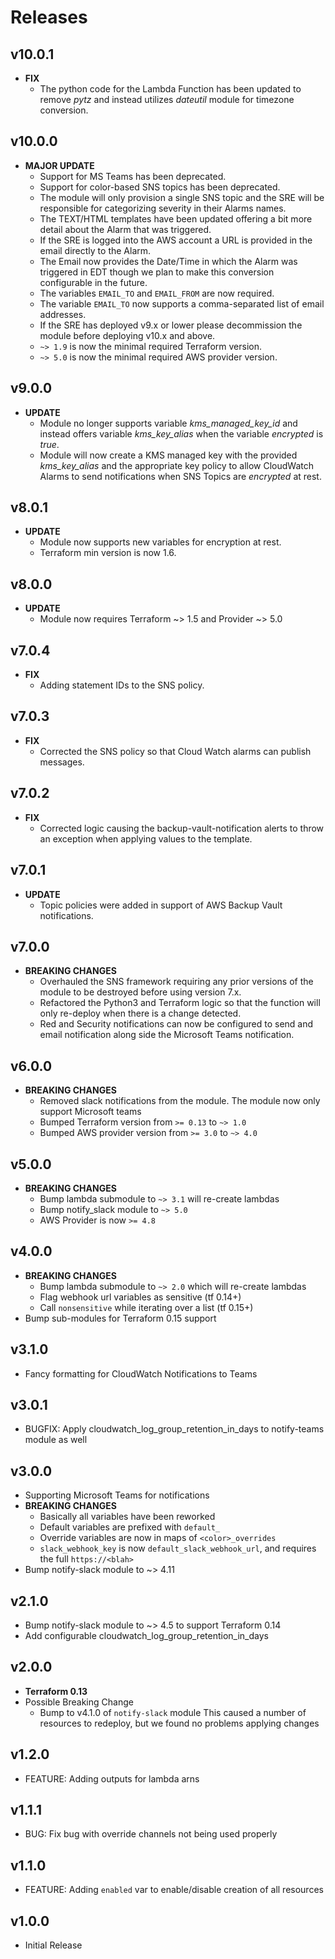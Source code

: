 # Releases

## v10.0.1
- **FIX**
  - The python code for the Lambda Function has been updated to remove *pytz* and instead utilizes *dateutil* module for timezone conversion.

## v10.0.0
- **MAJOR UPDATE**
  - Support for MS Teams has been deprecated.
  - Support for color-based SNS topics has been deprecated.
  - The module will only provision a single SNS topic and the SRE will be responsible for categorizing severity in their Alarms names.
  - The TEXT/HTML templates have been updated offering a bit more detail about the Alarm that was triggered.
  - If the SRE is logged into the AWS account a URL is provided in the email directly to the Alarm.
  - The Email now provides the Date/Time in which the Alarm was triggered in EDT though we plan to make this conversion configurable in the future.
  - The variables `EMAIL_TO` and `EMAIL_FROM` are now required.
  - The variable `EMAIL_TO` now supports a comma-separated list of email addresses.
  - If the SRE has deployed v9.x or lower please decommission the module before deploying v10.x and above.
  - `~> 1.9` is now the minimal required Terraform version.
  - `~> 5.0` is now the minimal required AWS provider version.

## v9.0.0
- **UPDATE**
  - Module no longer supports variable *kms_managed_key_id* and instead offers variable *kms_key_alias* when the variable *encrypted* is *true*.
  - Module will now create a KMS managed key with the provided *kms_key_alias* and the appropriate key policy to allow CloudWatch Alarms to send
    notifications when SNS Topics are *encrypted* at rest.

## v8.0.1
- **UPDATE**
  - Module now supports new variables for encryption at rest.
  - Terraform min version is now 1.6.

## v8.0.0
- **UPDATE**
  - Module now requires Terraform ~> 1.5 and Provider ~> 5.0

## v7.0.4
- **FIX**
  - Adding statement IDs to the SNS policy.

## v7.0.3
- **FIX**
  - Corrected the SNS policy so that Cloud Watch alarms can publish messages.

## v7.0.2
- **FIX**
  - Corrected logic causing the backup-vault-notification alerts to throw an exception when applying values to the template.

## v7.0.1
- **UPDATE**
  - Topic policies were added in support of AWS Backup Vault notifications.

## v7.0.0
- **BREAKING CHANGES**
  - Overhauled the SNS framework requiring any prior versions of the module to be destroyed before using version 7.x.
  - Refactored the Python3 and Terraform logic so that the function will only re-deploy when there is a change detected.
  - Red and Security notifications can now be configured to send and email notification along side the Microsoft Teams notification.

## v6.0.0

- **BREAKING CHANGES**
  - Removed slack notifications from the module. The module now only support Microsoft teams
  - Bumped Terraform version from `>= 0.13` to `~> 1.0`
  - Bumped AWS provider version from `>= 3.0` to `~> 4.0`

## v5.0.0

- **BREAKING CHANGES**
  - Bump lambda submodule to `~> 3.1` will re-create lambdas
  - Bump notify_slack module to `~> 5.0`
  - AWS Provider is now `>= 4.8`

## v4.0.0

- **BREAKING CHANGES**
  - Bump lambda submodule to `~> 2.0` which will re-create lambdas
  - Flag webhook url variables as sensitive (tf 0.14+)
  - Call `nonsensitive` while iterating over a list (tf 0.15+)
- Bump sub-modules for Terraform 0.15 support

## v3.1.0

- Fancy formatting for CloudWatch Notifications to Teams

## v3.0.1

- BUGFIX: Apply cloudwatch_log_group_retention_in_days to notify-teams module as well

## v3.0.0

- Supporting Microsoft Teams for notifications
- **BREAKING CHANGES**
  - Basically all variables have been reworked
  - Default variables are prefixed with `default_`
  - Override variables are now in maps of `<color>_overrides`
  - `slack_webhook_key` is now `default_slack_webhook_url`, and requires the full `https://<blah>`
- Bump notify-slack module to ~> 4.11

## v2.1.0

- Bump notify-slack module to ~> 4.5 to support Terraform 0.14
- Add configurable cloudwatch_log_group_retention_in_days

## v2.0.0

- **Terraform 0.13**
- Possible Breaking Change
  - Bump to v4.1.0 of `notify-slack` module
    This caused a number of resources to redeploy, but we found no
    problems applying changes

## v1.2.0

- FEATURE: Adding outputs for lambda arns

## v1.1.1

- BUG: Fix bug with override channels not being used properly

## v1.1.0

- FEATURE: Adding `enabled` var to enable/disable creation of all resources

## v1.0.0

- Initial Release
